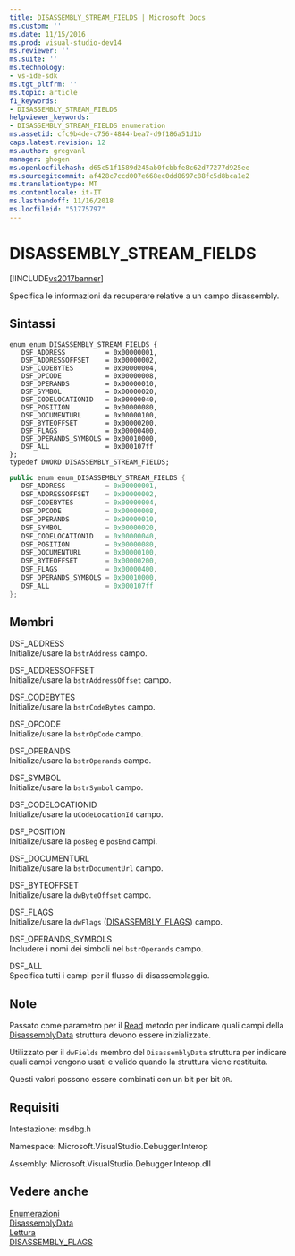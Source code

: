 ```yaml
---
title: DISASSEMBLY_STREAM_FIELDS | Microsoft Docs
ms.custom: ''
ms.date: 11/15/2016
ms.prod: visual-studio-dev14
ms.reviewer: ''
ms.suite: ''
ms.technology:
- vs-ide-sdk
ms.tgt_pltfrm: ''
ms.topic: article
f1_keywords:
- DISASSEMBLY_STREAM_FIELDS
helpviewer_keywords:
- DISASSEMBLY_STREAM_FIELDS enumeration
ms.assetid: cfc9b4de-c756-4844-bea7-d9f186a51d1b
caps.latest.revision: 12
ms.author: gregvanl
manager: ghogen
ms.openlocfilehash: d65c51f1589d245ab0fcbbfe8c62d77277d925ee
ms.sourcegitcommit: af428c7ccd007e668ec0dd8697c88fc5d8bca1e2
ms.translationtype: MT
ms.contentlocale: it-IT
ms.lasthandoff: 11/16/2018
ms.locfileid: "51775797"
---
```

# <a name="disassemblystreamfields"></a>DISASSEMBLY_STREAM_FIELDS
[!INCLUDE[vs2017banner](../../../includes/vs2017banner.md)]

Specifica le informazioni da recuperare relative a un campo disassembly.  
  
## <a name="syntax"></a>Sintassi  
  
```cpp#  
enum enum_DISASSEMBLY_STREAM_FIELDS {   
   DSF_ADDRESS          = 0x00000001,  
   DSF_ADDRESSOFFSET    = 0x00000002,  
   DSF_CODEBYTES        = 0x00000004,  
   DSF_OPCODE           = 0x00000008,  
   DSF_OPERANDS         = 0x00000010,  
   DSF_SYMBOL           = 0x00000020,  
   DSF_CODELOCATIONID   = 0x00000040,  
   DSF_POSITION         = 0x00000080,  
   DSF_DOCUMENTURL      = 0x00000100,  
   DSF_BYTEOFFSET       = 0x00000200,  
   DSF_FLAGS            = 0x00000400,  
   DSF_OPERANDS_SYMBOLS = 0x00010000,  
   DSF_ALL              = 0x000107ff  
};  
typedef DWORD DISASSEMBLY_STREAM_FIELDS;  
```  
  
```csharp  
public enum enum_DISASSEMBLY_STREAM_FIELDS {   
   DSF_ADDRESS          = 0x00000001,  
   DSF_ADDRESSOFFSET    = 0x00000002,  
   DSF_CODEBYTES        = 0x00000004,  
   DSF_OPCODE           = 0x00000008,  
   DSF_OPERANDS         = 0x00000010,  
   DSF_SYMBOL           = 0x00000020,  
   DSF_CODELOCATIONID   = 0x00000040,  
   DSF_POSITION         = 0x00000080,  
   DSF_DOCUMENTURL      = 0x00000100,  
   DSF_BYTEOFFSET       = 0x00000200,  
   DSF_FLAGS            = 0x00000400,  
   DSF_OPERANDS_SYMBOLS = 0x00010000,  
   DSF_ALL              = 0x000107ff  
};  
```  
  
## <a name="members"></a>Membri  
 DSF_ADDRESS  
 Initialize/usare la `bstrAddress` campo.  
  
 DSF_ADDRESSOFFSET  
 Initialize/usare la `bstrAddressOffset` campo.  
  
 DSF_CODEBYTES  
 Initialize/usare la `bstrCodeBytes` campo.  
  
 DSF_OPCODE  
 Initialize/usare la `bstrOpCode` campo.  
  
 DSF_OPERANDS  
 Initialize/usare la `bstrOperands` campo.  
  
 DSF_SYMBOL  
 Initialize/usare la `bstrSymbol` campo.  
  
 DSF_CODELOCATIONID  
 Initialize/usare la `uCodeLocationId` campo.  
  
 DSF_POSITION  
 Initialize/usare la `posBeg` e `posEnd` campi.  
  
 DSF_DOCUMENTURL  
 Initialize/usare la `bstrDocumentUrl` campo.  
  
 DSF_BYTEOFFSET  
 Initialize/usare la `dwByteOffset` campo.  
  
 DSF_FLAGS  
 Initialize/usare la `dwFlags` ([DISASSEMBLY_FLAGS](../../../extensibility/debugger/reference/disassembly-flags.md)) campo.  
  
 DSF_OPERANDS_SYMBOLS  
 Includere i nomi dei simboli nel `bstrOperands` campo.  
  
 DSF_ALL  
 Specifica tutti i campi per il flusso di disassemblaggio.  
  
## <a name="remarks"></a>Note  
 Passato come parametro per il [Read](../../../extensibility/debugger/reference/idebugdisassemblystream2-read.md) metodo per indicare quali campi della [DisassemblyData](../../../extensibility/debugger/reference/disassemblydata.md) struttura devono essere inizializzate.  
  
 Utilizzato per il `dwFields` membro del `DisassemblyData` struttura per indicare quali campi vengono usati e valido quando la struttura viene restituita.  
  
 Questi valori possono essere combinati con un bit per bit `OR`.  
  
## <a name="requirements"></a>Requisiti  
 Intestazione: msdbg.h  
  
 Namespace: Microsoft.VisualStudio.Debugger.Interop  
  
 Assembly: Microsoft.VisualStudio.Debugger.Interop.dll  
  
## <a name="see-also"></a>Vedere anche  
 [Enumerazioni](../../../extensibility/debugger/reference/enumerations-visual-studio-debugging.md)   
 [DisassemblyData](../../../extensibility/debugger/reference/disassemblydata.md)   
 [Lettura](../../../extensibility/debugger/reference/idebugdisassemblystream2-read.md)   
 [DISASSEMBLY_FLAGS](../../../extensibility/debugger/reference/disassembly-flags.md)

